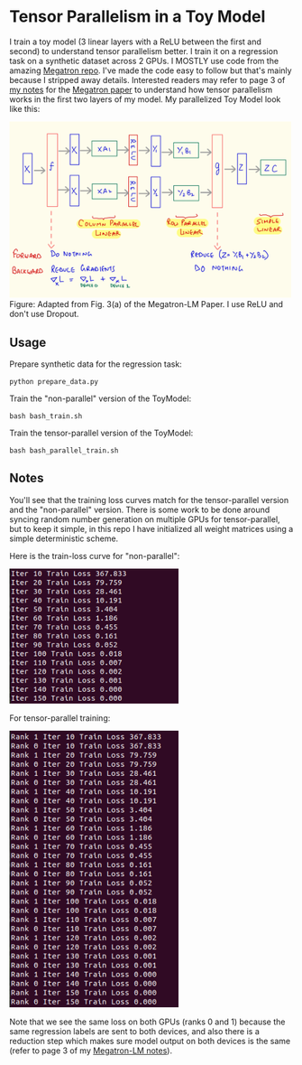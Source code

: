 # Tensor Parallelism in a Toy Model
I train a toy model (3 linear layers with a ReLU between the first and second) to understand tensor parallelism better. I train it on a regression task on a synthetic dataset across 2 GPUs. I MOSTLY use code from the amazing [Megatron repo](https://github.com/NVIDIA/Megatron-LM). I've made the code easy to follow but that's mainly because I stripped away details. Interested readers may refer to page 3 of [my notes](https://www.abhimanyutalwar.com/notes/megatron.html) for the [Megatron paper](https://arxiv.org/abs/1909.08053) to understand how tensor parallelism works in the first two layers of my model. My parallelized Toy Model look like this:

<img src="https://github.com/talwarabhimanyu/tensor_parallel_toy_model/blob/master/assets/toy_tensor_parallel.png" width="500">
Figure: Adapted from Fig. 3(a) of the Megatron-LM Paper. I use ReLU and don't use Dropout.

## Usage
Prepare synthetic data for the regression task:
```
python prepare_data.py 
```

Train the "non-parallel" version of the ToyModel:
```
bash bash_train.sh
```

Train the tensor-parallel version of the ToyModel:
```
bash bash_parallel_train.sh
```

## Notes
You'll see that the training loss curves match for the tensor-parallel version and the "non-parallel" version. There is some work to be done around syncing random number generation on multiple GPUs for tensor-parallel, but to keep it simple, in this repo I have initialized all weight matrices using a simple deterministic scheme.

Here is the train-loss curve for "non-parallel":

<img src="https://github.com/talwarabhimanyu/tensor_parallel_toy_model/blob/master/assets/non_parallel.png" width="300">

For tensor-parallel training:

<img src="https://github.com/talwarabhimanyu/tensor_parallel_toy_model/blob/master/assets/tensor_parallel.png" width="300">


Note that we see the same loss on both GPUs (ranks 0 and 1) because the same regression labels are sent to both devices, and also there is a reduction step which makes sure model output on both devices is the same (refer to page 3 of my [Megatron-LM notes](https://www.abhimanyutalwar.com/notes/megatron.html)).

